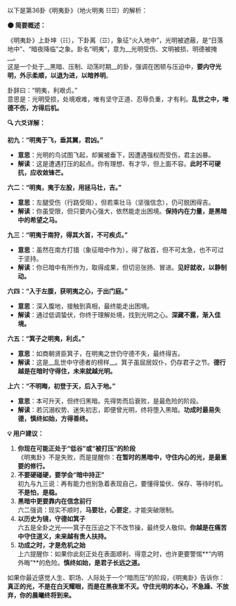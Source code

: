 以下是第36卦《明夷卦》（地火明夷 ☷☲）的解析：

__🌑 简要概述：__

《明夷卦》上卦坤（☷），下卦离（☲），象征“火入地中”，光明被遮蔽，是“日落地中”、“暗夜降临”之象。卦名“明夷”，意为__光明受伤、文明被损、明德被掩__。  
这是一个处于__黑暗、压制、动荡时期__的卦，强调在困顿与压迫中，__要内守光明，外示柔顺，以退为进，以暗养明__。

卦辞曰：“明夷，利艰贞。”  
意思是：光明受损，处境艰难，唯有坚守正道、忍辱负重，才有利。__乱世之中，唯德不伤，方得后机。__

__🔍 六爻详解：__

__初九：“明夷于飞，垂其翼，君凶。”__

- __意思__：光明的鸟试图飞起，却翼被垂下，因遭遇强权而受伤，君主凶暴。
- __解读__：这是遭遇打压的起点。你有理想、有才华，但上面不容。__此时不可硬抗，应收敛锋芒。__

__六二：“明夷，夷于左股，用拯马壮，吉。”__

- __意思__：左腿受伤（行路受阻），但若乘壮马（坚强信念），仍可脱困得吉。
- __解读__：你虽受限，但只要内心强大，依然能走出困境。__保持内在力量，是黑暗中的希望之马。__

__九三：“明夷于南狩，得其大首，不可疾贞。”__

- __意思__：虽然在南方打猎（象征暗中作为），得了敌首，但不可太急，也不可过于坚持。
- __解读__：你已暗中有所作为，取得成果，但切忌张扬、冒进。__见好就收，以静制动。__

__六四：“入于左腹，获明夷之心，于出门庭。”__

- __意思__：深入腹地，接触到真相，最终能走出困境。
- __解读__：通过低调蛰伏，你终于理解处境，找到光明之心。__深藏不露，渐入佳境。__

__六五：“箕子之明夷，利贞。”__

- __意思__：如商朝贤臣箕子，在明夷之世仍守德不失，最终得吉。
- __解读__：这是__乱世中守德者的榜样__。箕子虽屈居奴仆，仍存君子之节。__德行越是在暗时守得住，未来就越光明。__

__上六：“不明晦，初登于天，后入于地。”__

- __意思__：本可升天，但终归黑暗。先得势而后衰败，是最危险的阶段。
- __解读__：若沉溺权势、迷失初志，即便曾光明，终将堕入黑暗。__功成时最易失德，慎终如始，方得善终。__

__💡 用户建议：__

1. __你现在可能正处于“低谷”或“被打压”的阶段__  
《明夷卦》不是失败，而是提醒你：__在暂时的黑暗中，守住内心的光，是最重要的修行。__
2. __不要硬碰硬，要学会“暗中持正”__  
初九与九三说：再有能力也别急着表现自己，要懂得蛰伏、保存、等待时机。__不是怕，是稳。__
3. __黑暗中更要靠内在信念前行__  
六二强调：现实不顺时，__马要壮，心要定__，才能突破限制。
4. __以历史为镜，守德如箕子__  
六五是全卦之光——箕子在压迫之下不改节操，最终受人敬仰。__你越是在痛苦中守住道义，未来越有贵人扶持。__
5. __功成之时，才是危机之始__  
上六提醒你：如果你此刻正处在表面顺利、得意之时，也许更要警惕\*\*“内明外晦”\*\*的危险。__慎终如始，是君子长远之道。__

如果你最近感觉人生、职场、人际处于一个“暗而压”的阶段，《明夷卦》告诉你：__真正的光，不是在白天耀眼，而是在黑夜里不灭。守住光明的本心，不急躁、不放弃，你的晨曦终将到来。__

